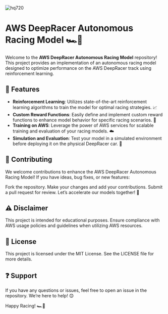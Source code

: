 ![hq720](https://github.com/user-attachments/assets/6135b841-2b74-4630-8460-c389fcebdc18)

# AWS DeepRacer Autonomous Racing Model 🏎️💨

Welcome to the **AWS DeepRacer Autonomous Racing Model** repository! This project provides an implementation of an autonomous racing model designed to optimize performance on the AWS DeepRacer track using reinforcement learning.

## 🌟 Features  
- **Reinforcement Learning**: Utilizes state-of-the-art reinforcement learning algorithms to train the model for optimal racing strategies. 📈  
- **Custom Reward Functions**: Easily define and implement custom reward functions to enhance model behavior for specific racing scenarios. 🎯  
- **Training on AWS**: Leverage the power of AWS services for scalable training and evaluation of your racing models. ☁️  
- **Simulation and Evaluation**: Test your model in a simulated environment before deploying it on the physical DeepRacer car. 🏁  

## 🤝 Contributing
We welcome contributions to enhance the AWS DeepRacer Autonomous Racing Model! If you have ideas, bug fixes, or new features:

Fork the repository.
Make your changes and add your contributions.
Submit a pull request for review. Let’s accelerate our models together! 🎉

## ⚠️ Disclaimer
This project is intended for educational purposes. Ensure compliance with AWS usage policies and guidelines when utilizing AWS resources.

## 📜 License
This project is licensed under the MIT License. See the LICENSE file for more details.

## ❓ Support
If you have any questions or issues, feel free to open an issue in the repository. We’re here to help! 😊

Happy Racing! 🏎️💨
